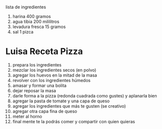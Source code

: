 lista de ingredientes
1. harina  400 gramos
2. agua tibia 200 mililitros
3. levadura fresca 15 gramos
4. sal 1 pizca

# Luisa Receta Pizza

1. prepara los ingredientes 
2. mezclar los ingredientes secos (en polvo)
3. agregar los huevos en la mitad de la masa 
4. revolver con los ingredientes húmedos 
5. amasar y formar una bolita
6. dejar reposar la masa
7. darle forma a la pizza (redonda cuadrada como gustes) y aplanarla bien 
8. agregar la pasta de tomate y una capa de queso
9. agregar los ingredientes que más te gusten (se creativo)
10. agregar otra capa fina de queso 
11. meter al horno
12. final mente te la podrás comer y compartir con quien quieras 
